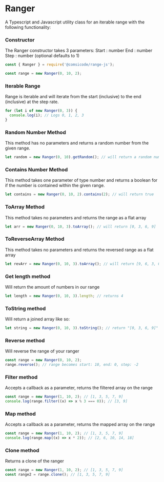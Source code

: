 # Ranger

A Typescript and Javascript utility class for an iterable range with the following functionality:

### Constructor

The Ranger constructor takes 3 parameters:
Start : number
End : number
Step : number (optional defaults to 1)

```js
const { Ranger } = require('@comsicode/range-js');

const range = new Ranger(0, 10, 2);
```

### Iterable Range

Range is iterable and will iterate from the start (inclusive) to the end (inclusive) at the step rate.

```js
for (let i of new Ranger(0, 3)) {
  console.log(i); // Logs 0, 1, 2, 3
}
```

### Random Number Method

This method has no parameters and returns a random number from the given range.

```js
let random = new Ranger(0, 10).getRandom(); // will return a random number between 0 (inclusive) and 10 (inclusive)
```

### Contains Number Method

This method takes one parameter of type number and returns a boolean for if the number is contained within the given range.

```js
let contains = new Ranger(0, 10, 2).contains(2); // will return true
```

### ToArray Method

This method takes no parameters and returns the range as a flat array

```js
let arr = new Ranger(0, 10, 3).toArray(); // will return [0, 3, 6, 9]
```

### ToReverseArray Method

This method takes no parameters and returns the reversed range as a flat array

```js
let revArr = new Ranger(0, 10, 3).toArray(); // will return [9, 6, 3, 0]
```

### Get length method

Will return the amount of numbers in our range

```js
let length = new Ranger(0, 10, 3).length; // returns 4
```

### ToString method

Will return a joined array like so:

```js
let string = new Ranger(0, 10, 3).toString(); // return "[0, 3, 6, 9]"
```

### Reverse method

Will reverse the range of your ranger

```js
const range = new Ranger(0, 10, 2);
range.reverse(); // range becomes start: 10, end: 0, step: -2
```

### Filter method

Accepts a callback as a parameter, returns the filtered array on the range

```js
const range = new Ranger(1, 10, 2); // [1, 3, 5, 7, 9]
console.log(range.filter((x) => x % 3 === 0)); // [3, 9]
```

### Map method

Accepts a callback as a parameter, returns the mapped array on the range

```js
const range = new Ranger(1, 10, 2); // [1, 3, 5, 7, 9]
console.log(range.map((x) => x * 2)); // [2, 6, 10, 14, 18]
```

### Clone method

Returns a clone of the ranger

```js
const range = new Ranger(1, 10, 2); // [1, 3, 5, 7, 9]
const range2 = range.clone(); // [1, 3, 5, 7, 9]
```

